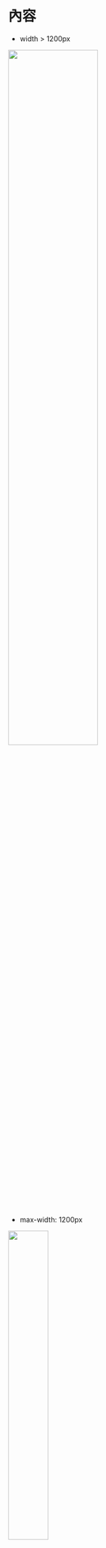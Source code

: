 # 內容
- width > 1200px
<img style="width:60%" src="https://user-images.githubusercontent.com/95182061/221399695-c4a731e7-c829-4a82-bb71-de063f04a42d.png" />

- max-width: 1200px
<img style="width:40%" src="https://user-images.githubusercontent.com/95182061/221399741-d091aa1f-ac83-4f25-872e-f606b3c0f3b6.png" />

- max-width: 600px
<img style="width:40%" src="https://user-images.githubusercontent.com/95182061/221399764-783be402-8f84-4473-ac7c-b4991ead7a62.png" />


# 問題
- 發Request時，因為CORS阻擋存取，所以我將內容複製到我的GitHub JSON檔，發送Request

![image](https://user-images.githubusercontent.com/95182061/221399494-4907ca2c-e10a-4783-b368-2356f6bd38d7.png)
